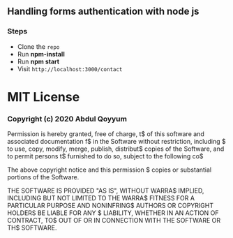 ## Handling forms authentication with node js

### Steps
- Clone the `repo`
- Run **npm-install**
- Run **npm start**
- Visit  ` http://localhost:3000/contact `


# MIT License

###  Copyright (c) 2020 Abdul Qoyyum

Permission is hereby granted, free of charge, t$
of this software and associated documentation f$
in the Software without restriction, including $
to use, copy, modify, merge, publish, distribut$
copies of the Software, and to permit persons t$
furnished to do so, subject to the following co$

The above copyright notice and this permission $
copies or substantial portions of the Software.

THE SOFTWARE IS PROVIDED "AS IS", WITHOUT WARRA$
IMPLIED, INCLUDING BUT NOT LIMITED TO THE WARRA$
FITNESS FOR A PARTICULAR PURPOSE AND NONINFRING$
AUTHORS OR COPYRIGHT HOLDERS BE LIABLE FOR ANY $
LIABILITY, WHETHER IN AN ACTION OF CONTRACT, TO$
OUT OF OR IN CONNECTION WITH THE SOFTWARE OR TH$
SOFTWARE.
